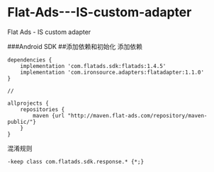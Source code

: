 # Flat-Ads---IS-custom-adapter
Flat Ads - IS custom adapter

###Android SDK
##添加依赖和初始化
添加依赖
```
dependencies {
    implementation 'com.flatads.sdk:flatads:1.4.5'
    implementation 'com.ironsource.adapters:flatadapter:1.1.0'
}

//

allprojects {
    repositories {
        maven {url "http://maven.flat-ads.com/repository/maven-public/"}
    }
}
```

混淆规则
```
-keep class com.flatads.sdk.response.* {*;}
```
